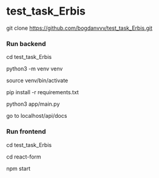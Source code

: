 # test_task_Erbis

git clone https://github.com/bogdanvvv/test_task_Erbis.git


### Run backend

cd test_task_Erbis

python3 -m venv venv

source venv/bin/activate

pip install -r requirements.txt 

python3 app/main.py 

go to localhost/api/docs

### Run frontend

cd test_task_Erbis

cd react-form

npm start

